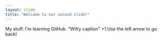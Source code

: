 ```yaml
---
layout: slide
title: "Welcome to our second slide!"
---
```

My stuff. I'm learning GitHub. "Witty caption" +1
Use the left arrow to go back!
